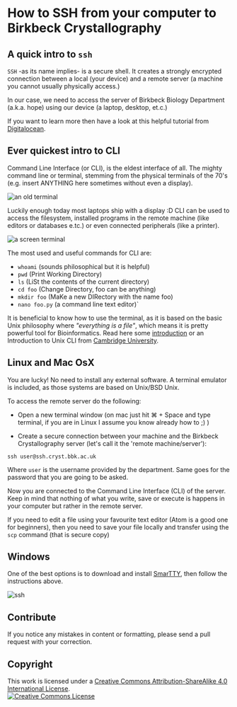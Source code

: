 # How to SSH from your computer to Birkbeck Crystallography 

## A quick intro to `ssh`

`SSH` -as its name implies- is a secure shell. It creates a strongly encrypted connection between a local (your device) and a remote server (a machine you cannot usually physically access.)

In our case, we need to access the server of Birkbeck Biology Department (a.k.a. hope) using our device (a laptop, desktop, et.c.)

If you want to learn more then have a look at this helpful tutorial from [Digitalocean](https://www.digitalocean.com/community/tutorials/understanding-the-ssh-encryption-and-connection-process).

## Ever quickest intro to CLI

Command Line Interface (or CLI), is the eldest interface of all. The mighty command line or terminal, stemming from the physical terminals of the 70's (e.g. insert ANYTHING here sometimes without even a display).


![an old terminal](https://upload.wikimedia.org/wikipedia/commons/thumb/2/2c/IBM2741.JPG/1280px-IBM2741.JPG)


Luckily enough today most laptops ship with a display :D CLI can be used to access the filesystem, installed programs in the remote machine (like editors or databases e.tc.) or even connected peripherals (like a printer).

![a screen terminal](https://upload.wikimedia.org/wikipedia/commons/8/87/Televideo925Terminal.jpg)

The most used and useful commands for CLI are:
- `whoami` (sounds philosophical but it is helpful)
- `pwd` (Print Working Directory)
- `ls` (LiSt the contents of the current directory)
- `cd foo` (Change Directory, foo can be anything)
- `mkdir foo` (MaKe a new DIRectory with the name foo)
- `nano foo.py` (a command line text editor)`

It is beneficial to know how to use the terminal, as it is based on the basic Unix philosophy where *"everything is a file"*, which means it is pretty powerful tool for Bioinformatics. Read here some [introduction](https://www.digitalocean.com/community/tutorials/an-introduction-to-the-linux-terminal) or an Introduction to Unix CLI from [Cambridge University](https://help.uis.cam.ac.uk/help-support/training/downloads/course-files/programming-student-files/unix-cli).

## Linux and Mac OsX
You are lucky! No need to install any external software. A terminal emulator is included, as those systems are based on Unix/BSD Unix.

To access the remote server do the following:
- Open a new terminal window (on mac just hit ⌘ + Space and type terminal, if you are in Linux I assume you know already how to ;) )

- Create a secure connection between your machine and the Birkbeck Crystallography server (let's call it the 'remote machine/server'):

```
ssh user@ssh.cryst.bbk.ac.uk
```

Where `user` is the username provided by the department. Same goes for the password that you are going to be asked.

Now you are connected to the Command Line Interface (CLI) of the server. Keep in mind that nothing of what you write, save or execute is happens in your computer but rather in the remote server. 

If you need to edit a file using your favourite text editor (Atom is a good one for beginners), then you need to save your file locally and transfer using the `scp` command (that is secure copy)

## Windows


One of the best options is to download and install [SmarTTY](http://smartty.sysprogs.com/), then follow the instructions above.

![ssh](https://imgs.xkcd.com/comics/im_an_idiot.png)

## Contribute

If you notice any mistakes in content or formatting, please send a pull request with your correction.

## Copyright
This work is licensed under a <a rel="license" href="http://creativecommons.org/licenses/by-sa/4.0/">Creative Commons Attribution-ShareAlike 4.0 International License</a>.<br />
<a rel="license" href="http://creativecommons.org/licenses/by-sa/4.0/"><img alt="Creative Commons License" style="border-width:0" src="https://i.creativecommons.org/l/by-sa/4.0/88x31.png" /></a>